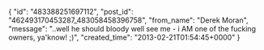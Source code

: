  {
   "id": "483388251697112",
   "post_id": "462493170453287_483058458396758",
   "from_name": "Derek Moran",
   "message": "..well he should bloody well see me - i AM one of the fucking owners, ya'know! ;)",
   "created_time": "2013-02-21T01:54:45+0000"
 }

